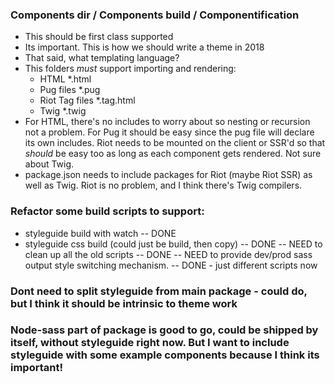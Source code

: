  ### Components dir / Components build / Componentification
  - This should be first class supported
  - Its important. This is how we should write a theme in 2018
  - That said, what templating language?
  - This folders *must* support importing and rendering: 
    - HTML *.html
    - Pug files *.pug
    - Riot Tag files *.tag.html
    - Twig *.twig
  - For HTML, there's no includes to worry about so nesting or recursion not a problem.  For Pug it should be easy since the pug file will declare its own includes. Riot needs to be mounted on the client or SSR'd so that *should* be easy too as long as each component gets rendered. Not sure about Twig.
  - package.json needs to include packages for Riot (maybe Riot SSR) as well as Twig.  Riot is no problem, and I think there's Twig compilers.

 ### Refactor some build scripts to support:
  - styleguide build with watch -- DONE
  - styleguide css build (could just be build, then copy) -- DONE
  -- NEED to clean up all the old scripts -- DONE
  -- NEED to provide dev/prod sass output style switching mechanism. -- DONE - just different scripts now


 ### Dont need to split styleguide from main package - could do, but I think it should be intrinsic to theme work

 ### Node-sass part of package is good to go, could be shipped by itself, without styleguide right now. But I want to include styleguide with some example components because I think its important!

